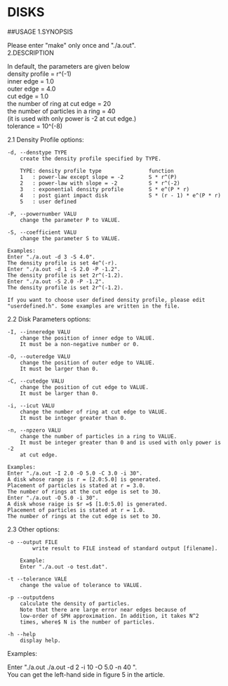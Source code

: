 # DISKS

##USAGE
1.SYNOPSIS  

Please enter "make" only once and "./a.out".  
2.DESCRIPTION  

In default, the parameters are given below  
	density profile = r^(-1)  
	inner edge = 1.0  
	outer edge = 4.0  
	cut   edge = 1.0  
	the number of ring at cut edge = 20   
	the number of particles in a ring = 40  
	(it is used with only power is -2 at cut edge.)  
	tolerance = 10^(-8)  

	
2.1 Density Profile options:  
	
	-d, --denstype TYPE  
		create the density profile specified by TYPE.  

		TYPE: density profile type               function  
		1   : power-law except slope = -2        S * r^(P)  
		2   : power-law with slope = -2          S * r^(-2)  
		3   : exponential density profile        S * e^(P * r)  
		4   : post giant impact disk             S * (r - 1) * e^(P * r)  
		5   : user defined  

	-P, --powernumber VALU  
		change the parameter P to VALUE.  

	-S, --coefficient VALU  
		change the parameter S to VALUE.  

	Examples:  
	Enter "./a.out -d 3 -S 4.0".  
	The density profile is set 4e^(-r).  
	Enter "./a.out -d 1 -S 2.0 -P -1.2".  
	The density profile is set 2r^(-1.2).  
	Enter "./a.out -S 2.0 -P -1.2".  
	The density profile is set 2r^(-1.2).  

	If you want to choose user defined density profile, please edit  
	"userdefined.h". Some examples are written in the file.  
	
	
2.2 Disk Parameters options:  

	-I, --inneredge VALU  
		change the position of inner edge to VALUE.  
		It must be a non-negative number or 0.  

	-O, --outeredge VALU  
		change the position of outer edge to VALUE.  
		It must be larger than 0.  

	-C, --cutedge VALU  
		change the position of cut edge to VALUE.   
		It must be larger than 0.  

	-i, --icut VALU  
		change the number of ring at cut edge to VALUE.  
		It must be integer greater than 0.  

	-n, --npzero VALU  
		change the number of particles in a ring to VALUE.  
		It must be integer greater than 0 and is used with only power is -2 
		at cut edge.  

	Examples:  
	Enter "./a.out -I 2.0 -O 5.0 -C 3.0 -i 30".  
	A disk whose range is r = [2.0:5.0] is generated.  
	Placement of particles is stated at r = 3.0.  
	The number of rings at the cut edge is set to 30.  
	Enter "./a.out -O 5.0 -i 30".  
	A disk whose raige is $r =$ [1.0:5.0] is generated.  
	Placement of particles is stated at r = 1.0.  
	The number of rings at the cut edge is set to 30.  


2.3 Other options:  
	 
	-o --output FILE
        	write result to FILE instead of standard output [filename].  
	
		Example:  
		Enter "./a.out -o test.dat".  

	-t --tolerance VALE  
		change the value of tolerance to VALUE.  
	
	-p --outputdens  
		calculate the density of particles.  
		Note that there are large error near edges because of   
		low-order of SPH approximation. In addition, it takes N^2  
		times, where$ N is the number of particles.  

	-h --help  
		display help.  

Examples:  

Enter "./a.out ./a.out -d 2 -i 10 -O 5.0 -n 40 ".  
You can get the left-hand side in figure 5 in the article.  

